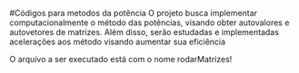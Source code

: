 #Códigos para metodos da potência
O projeto busca implementar computacionalmente o método das potências, visando obter autovalores e autovetores de matrizes. Além disso, serão estudadas e implementadas acelerações aos método visando aumentar sua eficiência


O arquivo a ser executado está com o nome rodarMatrizes!

